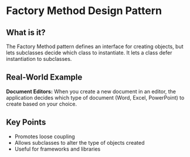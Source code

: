 # Factory Method Design Pattern

## What is it?

The Factory Method pattern defines an interface for creating objects, but lets subclasses decide which class to instantiate. It lets a class defer instantiation to subclasses.

## Real-World Example

**Document Editors:** When you create a new document in an editor, the application decides which type of document (Word, Excel, PowerPoint) to create based on your choice.

## Key Points

- Promotes loose coupling
- Allows subclasses to alter the type of objects created
- Useful for frameworks and libraries
